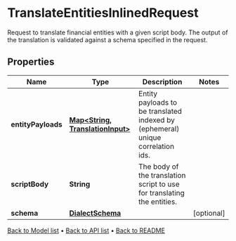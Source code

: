 

# TranslateEntitiesInlinedRequest

Request to translate financial entities with a given script body.  The output of the translation is validated against a schema specified in the request.

## Properties

| Name | Type | Description | Notes |
|------------ | ------------- | ------------- | -------------|
|**entityPayloads** | [**Map&lt;String, TranslationInput&gt;**](TranslationInput.md) | Entity payloads to be translated indexed by (ephemeral) unique correlation ids. |  |
|**scriptBody** | **String** | The body of the translation script to use for translating the entities. |  |
|**schema** | [**DialectSchema**](DialectSchema.md) |  |  [optional] |



[Back to Model list](../README.md#documentation-for-models) &#8226; [Back to API list](../README.md#documentation-for-api-endpoints) &#8226; [Back to README](../README.md)


